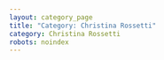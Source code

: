 ```yaml
---
layout: category_page
title: "Category: Christina Rossetti"
category: Christina Rossetti
robots: noindex
---
```

